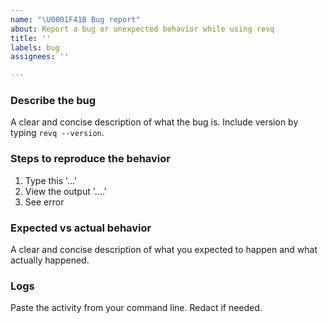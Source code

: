 ```yaml
---
name: "\U0001F41B Bug report"
about: Report a bug or unexpected behavior while using revq
title: ''
labels: bug
assignees: ''

---
```


### Describe the bug

A clear and concise description of what the bug is. Include version by typing `revq --version`.

### Steps to reproduce the behavior

1. Type this '...'
2. View the output '....'
3. See error

### Expected vs actual behavior

A clear and concise description of what you expected to happen and what actually happened.

### Logs

Paste the activity from your command line. Redact if needed.

